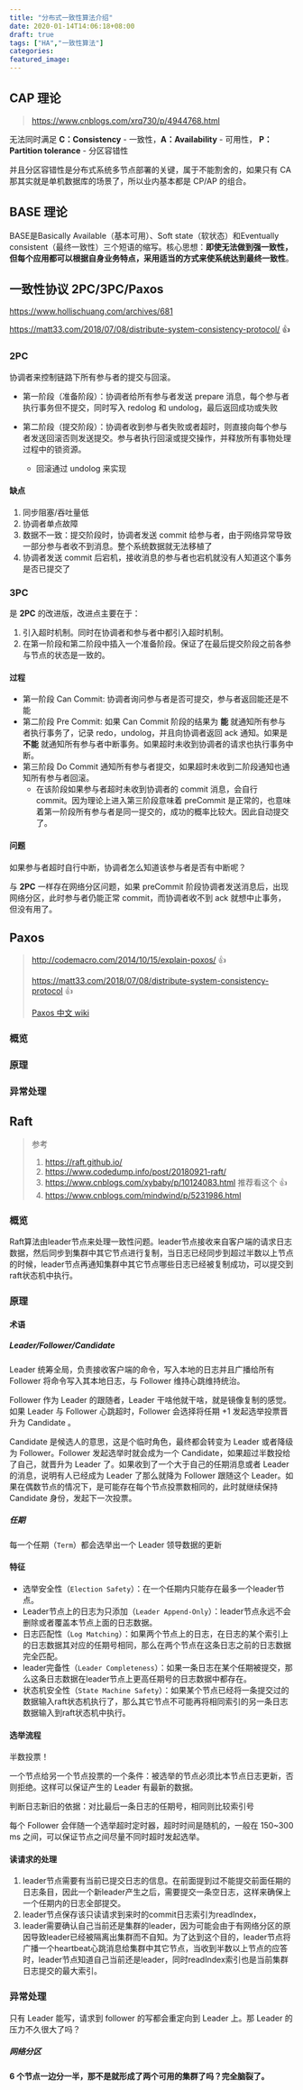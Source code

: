 ```yaml
---
title: "分布式一致性算法介绍"
date: 2020-01-14T14:06:18+08:00
draft: true
tags: ["HA","一致性算法"]
categories:
featured_image: 
---
```


<!--more-->

## CAP 理论

> https://www.cnblogs.com/xrq730/p/4944768.html

无法同时满足 **C：Consistency** - 一致性，**A：Availability** - 可用性， **P：Partition tolerance** - 分区容错性

并且分区容错性是分布式系统多节点部署的关键，属于不能割舍的，如果只有 CA 那其实就是单机数据库的场景了，所以业内基本都是  CP/AP 的组合。

## BASE 理论

BASE是Basically Available（基本可用）、Soft state（软状态）和Eventually consistent（最终一致性）三个短语的缩写。核心思想：**即使无法做到强一致性，但每个应用都可以根据自身业务特点，采用适当的方式来使系统达到最终一致性**。



## 一致性协议 2PC/3PC/Paxos

https://www.hollischuang.com/archives/681

https://matt33.com/2018/07/08/distribute-system-consistency-protocol/  :+1:

### 2PC

协调者来控制链路下所有参与者的提交与回滚。

* 第一阶段（准备阶段）：协调者给所有参与者发送 prepare 消息，每个参与者执行事务但不提交，同时写入 redolog 和 undolog，最后返回成功或失败

* 第二阶段（提交阶段）：协调者收到参与者失败或者超时，则直接向每个参与者发送回滚否则发送提交。参与者执行回滚或提交操作，并释放所有事物处理过程中的锁资源。
  * 回滚通过 undolog 来实现

#### 缺点

1. 同步阻塞/吞吐量低
2. 协调者单点故障
3. 数据不一致：提交阶段时，协调者发送 commit 给参与者，由于网络异常导致一部分参与者收不到消息。整个系统数据就无法移植了
4. 协调者发送 commit 后宕机，接收消息的参与者也宕机就没有人知道这个事务是否已提交了

### 3PC

是 **2PC** 的改进版，改进点主要在于：

1. 引入超时机制。同时在协调者和参与者中都引入超时机制。
2. 在第一阶段和第二阶段中插入一个准备阶段。保证了在最后提交阶段之前各参与节点的状态是一致的。

#### 过程

* 第一阶段 Can Commit: 协调者询问参与者是否可提交，参与者返回能还是不能
* 第二阶段 Pre Commit: 如果 Can Commit 阶段的结果为 **能** 就通知所有参与者执行事务了，记录 redo，undolog，并且向协调者返回 ack 通知。如果是 **不能** 就通知所有参与者中断事务。如果超时未收到协调者的请求也执行事务中断。
* 第三阶段 Do Commit 通知所有参与者提交，如果超时未收到二阶段通知也通知所有参与者回滚。
  * 在该阶段如果参与者超时未收到协调者的 commit 消息，会自行 commit。因为理论上进入第三阶段意味着 preCommit 是正常的，也意味着第一阶段所有参与者是同一提交的，成功的概率比较大。因此自动提交了。

#### 问题

如果参与者超时自行中断，协调者怎么知道该参与者是否有中断呢？

与 **2PC** 一样存在网络分区问题，如果 preCommit 阶段协调者发送消息后，出现网络分区，此时参与者仍能正常 commit，而协调者收不到 ack 就想中止事务，但没有用了。



## Paxos

> http://codemacro.com/2014/10/15/explain-poxos/ :+1:
>
> https://matt33.com/2018/07/08/distribute-system-consistency-protocol :+1:
>
> [Paxos 中文 wiki](https://zh.wikipedia.org/zh-cn/Paxos算法#.E5.AE.9E.E4.BE.8B)



### 概览

### 原理

### 异常处理

## Raft

> 参考
>
> 1. https://raft.github.io/
> 2. https://www.codedump.info/post/20180921-raft/
> 3. https://www.cnblogs.com/xybaby/p/10124083.html  推荐看这个 :+1:
> 4. https://www.cnblogs.com/mindwind/p/5231986.html

### 概览

Raft算法由leader节点来处理一致性问题。leader节点接收来自客户端的请求日志数据，然后同步到集群中其它节点进行复制，当日志已经同步到超过半数以上节点的时候，leader节点再通知集群中其它节点哪些日志已经被复制成功，可以提交到raft状态机中执行。

### 原理

#### 术语

##### Leader/Follower/Candidate

Leader 统筹全局，负责接收客户端的命令，写入本地的日志并且广播给所有 Follower 将命令写入其本地日志，与 Follower 维持心跳维持统治。

Follower 作为 Leader 的跟随者，Leader 干啥他就干啥，就是镜像复制的感觉。如果 Leader 与 Follower 心跳超时，Follower 会选择将任期 +1 发起选举投票晋升为 Candidate 。

Candidate 是候选人的意思，这是个临时角色，最终都会转变为 Leader 或者降级为 Follower。Follower 发起选举时就会成为一个 Candidate，如果超过半数投给了自己，就晋升为 Leader 了。如果收到了一个大于自己的任期消息或者 Leader 的消息，说明有人已经成为 Leader 了那么就降为 Follower 跟随这个 Leader。如果在偶数节点的情况下，是可能存在每个节点投票数相同的，此时就继续保持 Candidate 身份，发起下一次投票。

##### 任期

每一个任期（`Term`）都会选举出一个 Leader 领导数据的更新

#### 特征

- 选举安全性（`Election Safety`）：在一个任期内只能存在最多一个leader节点。
- Leader节点上的日志为只添加（`Leader Append-Only`）：leader节点永远不会删除或者覆盖本节点上面的日志数据。
- 日志匹配性（`Log Matching`）：如果两个节点上的日志，在日志的某个索引上的日志数据其对应的任期号相同，那么在两个节点在这条日志之前的日志数据完全匹配。
- leader完备性（`Leader Completeness`）：如果一条日志在某个任期被提交，那么这条日志数据在leader节点上更高任期号的日志数据中都存在。
- 状态机安全性（`State Machine Safety`）：如果某个节点已经将一条提交过的数据输入raft状态机执行了，那么其它节点不可能再将相同索引的另一条日志数据输入到raft状态机中执行。

#### 选举流程

半数投票！

一个节点给另一个节点投票的一个条件：被选举的节点必须比本节点日志更新，否则拒绝。这样可以保证产生的  Leader 有最新的数据。

判断日志新旧的依据：对比最后一条日志的任期号，相同则比较索引号

每个 Follower 会伴随一个选举超时定时器，超时时间是随机的，一般在 150~300 ms 之间，可以保证节点之间尽量不同时超时发起选举。

#### 读请求的处理

1. leader节点需要有当前已提交日志的信息。在前面提到过不能提交前面任期的日志条目，因此一个新leader产生之后，需要提交一条空日志，这样来确保上一个任期内的日志全部提交。
2. leader节点保存该只读请求到来时的commit日志索引为readIndex，
3. leader需要确认自己当前还是集群的leader，因为可能会由于有网络分区的原因导致leader已经被隔离出集群而不自知。为了达到这个目的，leader节点将广播一个heartbeat心跳消息给集群中其它节点，当收到半数以上节点的应答时，leader节点知道自己当前还是leader，同时readIndex索引也是当前集群日志提交的最大索引。

### 异常处理

只有 Leader 能写，请求到 follower 的写都会重定向到 Leader 上。那 Leader 的压力不久很大了吗？

##### 网络分区

**6 个节点一边分一半，那不是就形成了两个可用的集群了吗？完全脑裂了。**